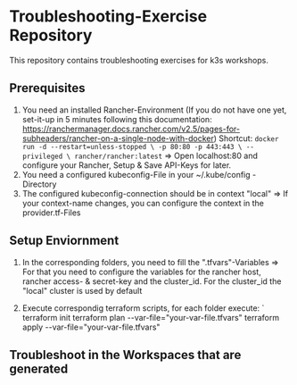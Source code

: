 # Troubleshooting-Exercise Repository
This repository contains troubleshooting exercises for k3s workshops.

## Prerequisites
1. You need an installed Rancher-Environment (If you do not have one yet, set-it-up in 5 minutes following this documentation: https://ranchermanager.docs.rancher.com/v2.5/pages-for-subheaders/rancher-on-a-single-node-with-docker)
Shortcut: `
docker run -d --restart=unless-stopped \
  -p 80:80 -p 443:443 \
  --privileged \
  rancher/rancher:latest
`
=> Open localhost:80 and configure your Rancher, Setup & Save API-Keys for later.
2. You need a configured kubeconfig-File in your ~/.kube/config - Directory
3. The configured kubeconfig-connection should be in context "local" => If your context-name changes, you can configure the context in the provider.tf-Files


## Setup Enviornment
1. In the corresponding folders, you need to fill the ".tfvars"-Variables
=> For that you need to configure the variables for the rancher host, rancher access- & secret-key and the cluster_id. For the cluster_id the "local" cluster is used by default

2. Execute correspondig terraform scripts, for each folder execute: 
`
terraform init
terraform plan --var-file="your-var-file.tfvars"
terraform apply --var-file="your-var-file.tfvars"

## Troubleshoot in the Workspaces that are generated